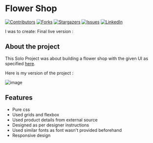 # Flower Shop

[![Contributors][contributors-shield]][contributors-url]
[![Forks][forks-shield]][forks-url]
[![Stargazers][stars-shield]][stars-url]
[![Issues][issues-shield]][issues-url]
[![LinkedIn][linkedin-shield]][linkedin-url]

I was to create:
Final live version : 

## About the project

This Solo Project was about building a flower shop with the given UI as specified [here](https://www.notion.so/HTML-CSS-capstone-project-Flower-shop-36dadb9944f040618db0de47cd6f68d6).

Here is my version of the project : 

![image](https://imgur.com/GNjYO95)

## Features

* Pure css
* Used grids and flexbox
* Used product details from external source
* Designed as per designer instructions
* Used similar fonts as font wasn't provided beforehand
* Responsive design

<!-- MARKDOWN LINKS & IMAGES -->

[contributors-shield]: https://img.shields.io/github/contributors/moinkhanif/flower-shop.svg?style=flat-square
[contributors-url]: https://github.com/moinkhanif/flower-shop/graphs/contributors
[forks-shield]: https://img.shields.io/github/forks/moinkhanif/flower-shop.svg?style=flat-square
[forks-url]: https://github.com/moinkhanif/flower-shop/network/members
[stars-shield]: https://img.shields.io/github/stars/moinkhanif/flower-shop.svg?style=flat-square
[stars-url]: https://github.com/moinkhanif/flower-shop/stargazers
[issues-shield]: https://img.shields.io/github/issues/moinkhanif/flower-shop.svg?style=flat-square
[issues-url]: https://github.com/moinkhanif/flower-shop/issues
[linkedin-shield]: https://img.shields.io/badge/-LinkedIn-black.svg?style=flat-square&logo=linkedin&colorB=555
[linkedin-url]: https://linkedin.com/in/moinkhanif
[product-screenshot]: images/screenshot.png
